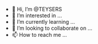 - 👋 Hi, I’m @TEYSERS
- 👀 I’m interested in ...
- 🌱 I’m currently learning ...
- 💞️ I’m looking to collaborate on ...
- 📫 How to reach me ...

<!---
TEYSERS/TEYSERS is a ✨ special ✨ repository because its `README.md` (this file) appears on your GitHub profile.
You can click the Preview link to take a look at your changes.
--->
